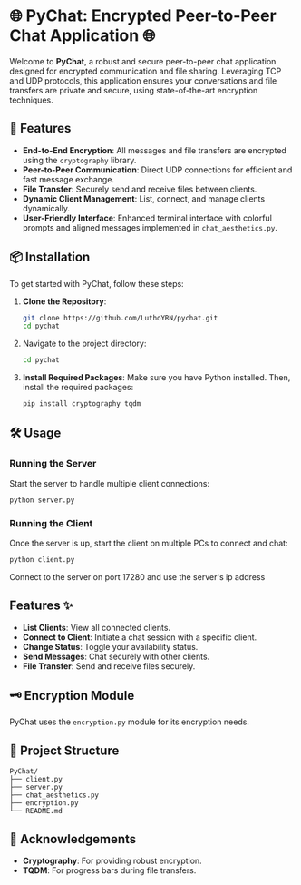 # 🌐 PyChat: Encrypted Peer-to-Peer Chat Application 🌐

Welcome to **PyChat**, a robust and secure peer-to-peer chat application designed for encrypted communication and file sharing. Leveraging TCP and UDP protocols, this application ensures your conversations and file transfers are private and secure, using state-of-the-art encryption techniques.

## 🚀 Features

- **End-to-End Encryption**: All messages and file transfers are encrypted using the `cryptography` library.
- **Peer-to-Peer Communication**: Direct UDP connections for efficient and fast message exchange.
- **File Transfer**: Securely send and receive files between clients.
- **Dynamic Client Management**: List, connect, and manage clients dynamically.
- **User-Friendly Interface**: Enhanced terminal interface with colorful prompts and aligned messages implemented in `chat_aesthetics.py`.

## 📦 Installation

To get started with PyChat, follow these steps:

1. **Clone the Repository**:
    ```bash
    git clone https://github.com/LuthoYRN/pychat.git
    cd pychat
    ```
2. Navigate to the project directory:
    ```bash
    cd pychat
    ```
3. **Install Required Packages**:
    Make sure you have Python installed. Then, install the required packages:
    ```bash
    pip install cryptography tqdm
    ```

## 🛠️ Usage

### Running the Server

Start the server to handle multiple client connections:
```bash
python server.py
```

### Running the Client

Once the server is up, start the client on multiple PCs to connect and chat:
```bash
python client.py
```
Connect to the server on port 17280 and use the server's ip address

## Features ✨

- **List Clients**: View all connected clients.
- **Connect to Client**: Initiate a chat session with a specific client.
- **Change Status**: Toggle your availability status.
- **Send Messages**: Chat securely with other clients.
- **File Transfer**: Send and receive files securely.

## 🗝️ Encryption Module

PyChat uses the `encryption.py` module for its encryption needs.

## 📂 Project Structure

```
PyChat/
├── client.py
├── server.py
├── chat_aesthetics.py
├── encryption.py
└── README.md
```
## 🌟 Acknowledgements

- **Cryptography**: For providing robust encryption.
- **TQDM**: For progress bars during file transfers.
